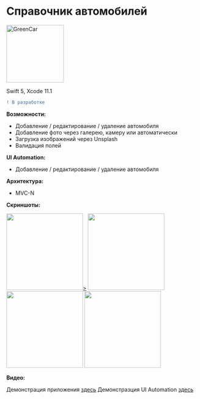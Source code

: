 # Справочник автомобилей

<a href="https://imgbb.com/"><img src="https://i.ibb.co/2sB6VYm/GreenCar.png" alt="GreenCar" width="150"></a>

Swift 5, Xcode 11.1
```diff
! В разработке
```

<b>Возможности:</b>
- Добавление / редактирование / удаление автомобиля
- Добавление фото через галерею, камеру или автоматически
- Загрузка изображений через Unsplash
- Валидация полей

<b>UI Automation:</b>
- Добавление / редактирование / удаление автомобиля

<b>Архитектура:</b>
- MVC-N

<b>Скриншоты:</b>

<a href="https://ibb.co/MDJ3MgZ"><img src="https://i.ibb.co/C5SThwm/Simulator-Screen-Shot-i-Phone-8-2019-10-13-at-22-29-35.png" width="200">></a>
<a href="https://ibb.co/CvzdC31"><img src="https://i.ibb.co/0ZcN4RD/Simulator-Screen-Shot-i-Phone-8-2019-10-13-at-22-29-38.png" width="200"></a>
<a href="https://ibb.co/3rbZV4j"><img src="https://i.ibb.co/cg9nRkZ/Simulator-Screen-Shot-i-Phone-8-2019-10-13-at-22-29-45.png" width="200"></a>
<a href="https://ibb.co/JzC5vQM"><img src="https://i.ibb.co/hKCDBft/Simulator-Screen-Shot-i-Phone-8-2019-10-13-at-22-30-06.png" width="200"></a>

<b>Видео:</b>

Демонстрация приложения [здесь](https://drive.google.com/open?id=1hdXyUkTDGwtKuBtEcIiu843lg4l4My5r)
Демонстразция UI Automation [здесь](https://drive.google.com/open?id=1iSSHKZh0H6sB6tN18TRGS6HhugBbHVYB)
